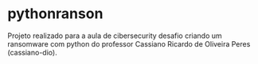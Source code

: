 # pythonranson

Projeto realizado para a aula de cibersecurity desafio criando um ransomware com python do professor Cassiano Ricardo de Oliveira Peres (cassiano-dio). 

